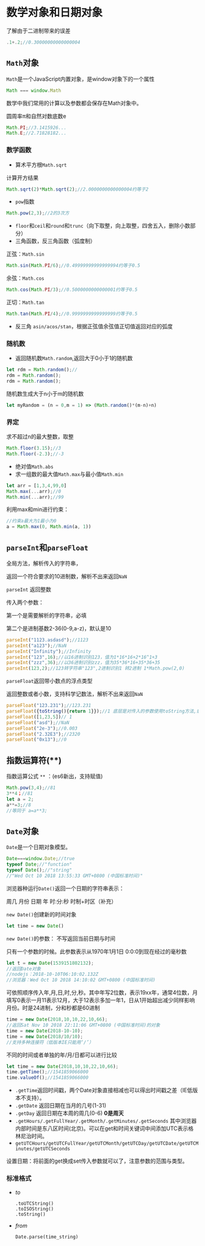 # 数学对象和日期对象

了解由于二进制带来的误差

```js
.1+.2;//0.30000000000000004
```



## `Math`对象

`Math`是一个JavaScript内置对象，是window对象下的一个属性

```js
Math === window.Math
```

数学中我们常用的计算以及参数都会保存在Math对象中。

圆周率π和自然对数底数e

```js
Math.PI;//3.1415926...
Math.E;//2.71828182...
```

### 数学函数

* 算术平方根`Math.sqrt`

计算开方结果

```js
Math.sqrt(2)*Math.sqrt(2);//2.0000000000000004约等于2
```

* `pow`指数

```js
Math.pow(2,3);//2的3次方
```

*  `floor`和`ceil`和`round`和`trunc`（向下取整，向上取整，四舍五入，删除小数部分）
* 三角函数，反三角函数（弧度制）

正弦：`Math.sin`

```js
Math.sin(Math.PI/6);//0.49999999999999994约等于0.5
```

余弦：`Math.cos`

```js
Math.cos(Math.PI/3);//0.5000000000000001约等于0.5
```

正切：`Math.tan`

```js
Math.tan(Math.PI/4);//0.9999999999999999约等于0.5
```

* 反三角 `asin/acos/stan`，根据正弦值余弦值正切值返回对应的弧度

### 随机数

* 返回随机数`Math.random`,返回大于0小于1的随机数

```js
let rdm = Math.random();//
rdm = Math.random();
rdm = Math.random();
```

随机数生成大于n小于m的随机数

```js
let myRandom = (n = 0,m = 1) => (Math.random()*(m-n)+n)
```



### 界定

求不超过n的最大整数，取整

```js
Math.floor(3.15);//3
Math.floor(-2.3);//-3
```

* 绝对值`Math.abs`
* 求一组数的最大值`Math.max`与最小值`Math.min`

```js
let arr = [1,3,4,99,0]
Math.max(...arr);//0
Math.min(...arr);//99
```

利用max和min进行约束：

```js
//约束a最大为1最小为0
a = Math.max(0, Math.min(a, 1))
```



## `parseInt`和`parseFloat`

全局方法，解析传入的字符串，

返回一个符合要求的10进制数，解析不出来返回`NaN`

`parseInt` 返回整数

传入两个参数：

第一个是需要解析的字符串，必填

第二个是进制基数2-36(0-9,a-z)，默认是10

```js
parseInt("1123.asdasd");//1123
parseInt("a123");//NaN
parseInt("Infinity");//Infinity
parseInt("123",16);//以16进制识别123，值为1*16*16+2*16^1+3
parseInt("zzz",36);//以36进制识别zzz，值为35*36*16+35*36+35
parseInt(123,2);//123转字符串"123",2进制识别1 转2进制 1*Math.pow(2,0)
```

`parseFloat`返回带小数点的浮点类型

返回整数或者小数，支持科学记数法，解析不出来返回`NaN`

```js
parseFloat("123.231");//123.231
parseFloat({toString(){return 1}});//1 底层是对传入的参数使用toString方法,或者valueOf方法
parseFloat([1,23,5])// 1 
parseFloat("asd");//NaN
parseFloat("2e-3");//0.003
parseFloat("2.32E3");//2320
parseFloat("0x13");//0
```



## 指数运算符(**) 

指数运算公式 `**` ：(es6新出，支持赋值)

```js
Math.pow(3,4);//81
3**4；//81
let a = 2;
a**=3;//8
//等同于 a=a**3;
```



## `Date`对象

`Date`是一个日期对象模型。

```js
Date===window.Date;//true
typeof Date;//"function"
typeof Date();//"string"
//"Wed Oct 10 2018 13:55:33 GMT+0800 (中国标准时间)"
```

浏览器种运行`Date()`返回一个日期的字符串表示：

周几 月份 日期 年 时:分:秒 时制+时区（补充）

`new Date()`创建新的时间对象

```js
let time = new Date()
```

`new Date()`的参数： 不写返回当前日期与时间

只有一个参数的时候。此参数表示从1970年1月1日 0:0:0到现在经过的毫秒数

```js
let t = new Date(1539151802132);
//返回Date对象
//nodejs：2018-10-10T06:10:02.132Z
//浏览器：Wed Oct 10 2018 14:10:02 GMT+0800 (中国标准时间)
```

可依照顺序传入年,月,日,时,分,秒。其中年写2位数，表示19xx年，通常4位数，月填写0表示一月11表示12月，大于12表示多加一年1，日从1开始超出减少同样影响月份。时是24进制，分和秒都是60进制

```js
time = new Date(2018,10,10,22,10,66);
//返回Sat Nov 10 2018 22:11:06 GMT+0800 (中国标准时间)的对象
time = new Date(2018-10-10);
time = new Date(2018/10/10);
//支持多种连接符（低版本IE只能用‘/’）
```

不同的时间或者单独的年/月/日都可以进行比较

```js
let time = new Date(2018,10,10,22,10,66);
time.getTime();//1541859066000
time.valueOf();//1541859066000
```

- `.getTime`返回时间戳，两个Date对象直接相减也可以得出时间戳之差（IE低版本不支持）。
- `.getDate` 返回日期在当月的几号(1-31)
- `.getDay` 返回日期在本周的周几(0-6) **0是周天** 
- `.getHours/.getFullYear/.getMonth/.getMinutes/.getSeconds`
    其中浏览器内部时间是东八区时间(北京)。可以在get和时间关键词中间添加UTC表示格林尼治时间。
- `getUTCHours/getUTCFullYear/getUTCMonth/getUTCDay/getUTCDate/getUTCMinutes/getUTCSeconds`

设置日期：将前面的get换成set传入参数就可以了，注意参数的范围与类型。

### 标准格式

- *to*

  `.toUTCString()`    
  `.toISOString()`    
  `.toString()`

- *from*

  `Date.parse(time_string)`

